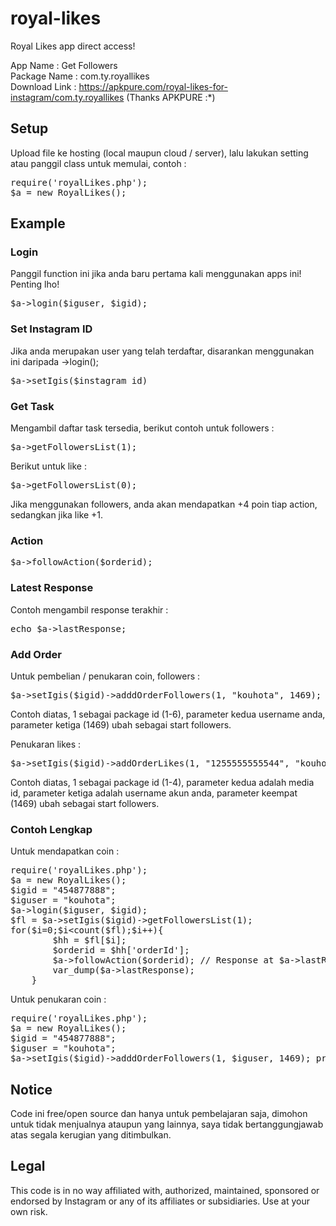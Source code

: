 # royal-likes
Royal Likes app direct access!

App Name : Get Followers<br/>
Package Name : com.ty.royallikes<br/>
Download Link : https://apkpure.com/royal-likes-for-instagram/com.ty.royallikes (Thanks APKPURE :*)

<h2>Setup</h2>
Upload file ke hosting (local maupun cloud / server), lalu lakukan setting atau panggil class untuk memulai, contoh :
<div><pre>require('royalLikes.php');
$a = new RoyalLikes();</pre></div>
<h2>Example</h2>
<h3>Login</h3>
Panggil function ini jika anda baru pertama kali menggunakan apps ini! Penting lho!
<pre>$a->login($iguser, $igid);</pre>
<h3>Set Instagram ID</h3>
Jika anda merupakan user yang telah terdaftar, disarankan menggunakan ini daripada ->login();
<pre>$a->setIgis($instagram_id)</pre>
<h3>Get Task</h3>
<p>Mengambil daftar task tersedia, berikut contoh untuk followers :</p>
<pre>$a->getFollowersList(1);</pre>
<p>Berikut untuk like :</p>
<pre>$a->getFollowersList(0);</pre>
<p>Jika menggunakan followers, anda akan mendapatkan +4 poin tiap action, sedangkan jika like +1.</p>
<h3>Action</h3>
<pre>$a->followAction($orderid);</pre>
<h3>Latest Response</h3>
Contoh mengambil response terakhir :
<pre>echo $a->lastResponse;</pre>
<h3>Add Order</h3>
<p>Untuk pembelian / penukaran coin, followers :</p>
<pre>$a->setIgis($igid)->adddOrderFollowers(1, "kouhota", 1469);</pre>
<p>Contoh diatas, 1 sebagai package id (1-6), parameter kedua username anda, parameter ketiga (1469) ubah sebagai start followers.</p>
<p>Penukaran likes :</p>
<pre>$a->setIgis($igid)->addOrderLikes(1, "1255555555544", "kouhota", 1469);</pre>
<p>Contoh diatas, 1 sebagai package id (1-4), parameter kedua adalah media id, parameter ketiga adalah username akun anda, parameter keempat (1469) ubah sebagai start followers.</p>
<h3>Contoh Lengkap</h3>
<p>Untuk mendapatkan coin :</p>
<pre>require('royalLikes.php');
$a = new RoyalLikes();
$igid = "454877888";
$iguser = "kouhota";
$a->login($iguser, $igid);
$fl = $a->setIgis($igid)->getFollowersList(1);
for($i=0;$i&lt;count($fl);$i++){
        $hh = $fl[$i];
        $orderid = $hh['orderId'];
        $a->followAction($orderid); // Response at $a->lastResponse 
        var_dump($a->lastResponse); 
    }</pre>
<p>Untuk penukaran coin :</p>
<pre>require('royalLikes.php');
$a = new RoyalLikes();
$igid = "454877888";
$iguser = "kouhota";
$a->setIgis($igid)->adddOrderFollowers(1, $iguser, 1469); print_r($a->lastResponse);</pre>
<h2>Notice</h2>
<p>Code ini free/open source dan hanya untuk pembelajaran saja, dimohon untuk tidak menjualnya ataupun yang lainnya, saya tidak bertanggungjawab atas segala kerugian yang ditimbulkan.</p>
<h2>Legal</h2>
<p>This code is in no way affiliated with, authorized, maintained, sponsored or endorsed by Instagram or any of its affiliates or subsidiaries. Use at your own risk.</p>
